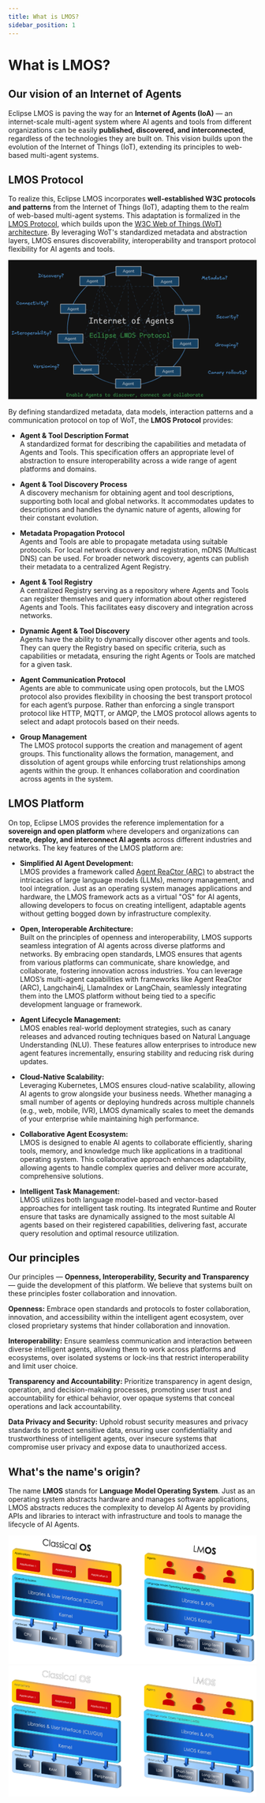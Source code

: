 ```yaml
---
title: What is LMOS?
sidebar_position: 1
---
```


# What is LMOS?

## Our vision of an Internet of Agents

Eclipse LMOS is paving the way for an **Internet of Agents (IoA)** — an internet-scale multi-agent system where AI agents and tools from different organizations can be easily **published, discovered, and interconnected**, regardless of the technologies they are built on. This vision builds upon the evolution of the Internet of Things (IoT), extending its principles to web-based multi-agent systems. 

## LMOS Protocol

To realize this, Eclipse LMOS incorporates **well-established W3C protocols and patterns** from the Internet of Things (IoT), adapting them to the realm of web-based multi-agent systems. This adaptation is formalized in the [LMOS Protocol](/lmos/docs/lmos_protocol/introduction), which builds upon the [W3C Web of Things (WoT) architecture](https://www.w3.org/TR/wot-architecture11/). By leveraging WoT's standardized metadata and abstraction layers, LMOS ensures discoverability, interoperability and transport protocol flexibility for AI agents and tools. 

![Internet of Agents](/img/internet_of_agents_intro.png)

By defining standardized metadata, data models, interaction patterns and a communication protocol on top of WoT, the **LMOS Protocol** provides:

- **Agent & Tool Description Format**  
   A standardized format for describing the capabilities and metadata of Agents and Tools. This specification offers an appropriate level of abstraction to ensure interoperability across a wide range of agent platforms and domains.

- **Agent & Tool Discovery Process**  
   A discovery mechanism for obtaining agent and tool descriptions, supporting both local and global networks. It accommodates updates to descriptions and handles the dynamic nature of agents, allowing for their constant evolution.

- **Metadata Propagation Protocol**  
   Agents and Tools are able to propagate metadata using suitable protocols. For local network discovery and registration, mDNS (Multicast DNS) can be used. For broader network discovery, agents can publish their metadata to a centralized Agent Registry.

- **Agent & Tool Registry**  
   A centralized Registry serving as a repository where Agents and Tools can register themselves and query information about other registered Agents and Tools. This  facilitates easy discovery and integration across networks.

- **Dynamic Agent & Tool Discovery**  
   Agents have the ability to dynamically discover other agents and tools. They can query the Registry based on specific criteria, such as capabilities or metadata, ensuring the right Agents or Tools are matched for a given task.

- **Agent Communication Protocol**  
   Agents are able to communicate using open protocols, but the LMOS protocol also provides flexibility in choosing the best transport protocol for each agent’s purpose. Rather than enforcing a single transport protocol like HTTP, MQTT, or AMQP, the LMOS protocol allows agents to select and adapt protocols based on their needs.

- **Group Management**  
   The LMOS protocol supports the creation and management of agent groups. This functionality allows the formation, management, and dissolution of agent groups while enforcing trust relationships among agents within the group. It enhances collaboration and coordination across agents in the system.


## LMOS Platform

On top, Eclipse LMOS provides the reference implementation for a **sovereign and open platform** where developers and organizations can **create, deploy, and interconnect AI agents** across different industries and networks. 
The key features of the LMOS platform are:

- **Simplified AI Agent Development:**  
   LMOS provides a framework called [Agent ReaCtor (ARC)](/lmos/docs/arc/index) to abstract the intricacies of large language models (LLMs), memory management, and tool integration. Just as an operating system manages applications and hardware, the LMOS framework acts as a virtual "OS" for AI agents, allowing developers to focus on creating intelligent, adaptable agents without getting bogged down by infrastructure complexity.

- **Open, Interoperable Architecture:**  
   Built on the principles of openness and interoperability, LMOS supports seamless integration of AI agents across diverse platforms and networks. By embracing open standards, LMOS ensures that agents from various platforms can communicate, share knowledge, and collaborate, fostering innovation across industries. You can leverage LMOS’s multi-agent capabilities with frameworks like Agent ReaCtor (ARC), Langchain4j, LlamaIndex or LangChain, seamlessly integrating them into the LMOS platform without being tied to a specific development language or framework. 

- **Agent Lifecycle Management:**  
   LMOS enables real-world deployment strategies, such as canary releases and advanced routing techniques based on Natural Language Understanding (NLU). These features allow enterprises to introduce new agent features incrementally, ensuring stability and reducing risk during updates.

- **Cloud-Native Scalability:**  
   Leveraging Kubernetes, LMOS ensures cloud-native scalability, allowing AI agents to grow alongside your business needs. Whether managing a small number of agents or deploying hundreds across multiple channels (e.g., web, mobile, IVR), LMOS dynamically scales to meet the demands of your enterprise while maintaining high performance.

- **Collaborative Agent Ecosystem:**  
   LMOS is designed to enable AI agents to collaborate efficiently, sharing tools, memory, and knowledge much like applications in a traditional operating system. This collaborative approach enhances adaptability, allowing agents to handle complex queries and deliver more accurate, comprehensive solutions.

- **Intelligent Task Management:**  
   LMOS utilizes both language model-based and vector-based approaches for intelligent task routing. Its integrated Runtime and Router ensure that tasks are dynamically assigned to the most suitable AI agents based on their registered capabilities, delivering fast, accurate query resolution and optimal resource utilization.

## Our principles

Our principles — **Openness, Interoperability, Security and Transparency** — guide the development of this platform. We believe that systems built on these principles foster collaboration and innovation.

**Openness:** Embrace open standards and protocols to foster collaboration, innovation, and accessibility within the intelligent agent ecosystem, over closed proprietary systems that hinder collaboration and innovation.

**Interoperability:** Ensure seamless communication and interaction between diverse intelligent agents, allowing them to work across platforms and ecosystems, over isolated systems or lock-ins that restrict interoperability and limit user choice.

**Transparency and Accountability:** Prioritize transparency in agent design, operation, and decision-making processes, promoting user trust and accountability for ethical behavior, over opaque systems that conceal operations and lack accountability.

**Data Privacy and Security:** Uphold robust security measures and privacy standards to protect sensitive data, ensuring user confidentiality and trustworthiness of intelligent agents, over insecure systems that compromise user privacy and expose data to unauthorized access.

## What's the name's origin?

The name **LMOS** stands for **Language Model Operating System**. Just as an operating system abstracts hardware and manages software applications, LMOS abstracts reduces the complexity to develop AI Agents by providing APIs and libraries to interact with infrastructure and tools to manage the lifecycle of AI Agents. 

![Operating System Analogy](/img//os-analogy-light.png#light-mode-only)
![Operating System Analogy](/img/os-analogy-dark.png#dark-mode-only)
